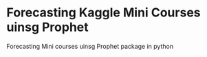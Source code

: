 # Forecasting Kaggle Mini Courses uinsg Prophet
 Forecasting Mini courses uinsg Prophet package in python
